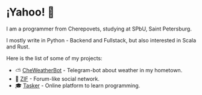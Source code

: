 # ¡Yahoo! :partying_face:

I am a programmer from Cherepovets, studying at SPbU, Saint Petersburg.

I mostly write in Python - Backend and Fullstack, but also interested in Scala and Rust.

Here is the list of some of my projects:

- :partly_sunny: [CheWeatherBot](https://github.com/Masynchin/CheWeatherBot) -
  Telegram-bot about weather in my hometown.
- :speech_balloon: [ZIF](https://github.com/Masynchin/zif) - Forum-like social network.
- :mortar_board: [Tasker](https://github.com/Masynchin/tasker) - Online platform to learn programming.
